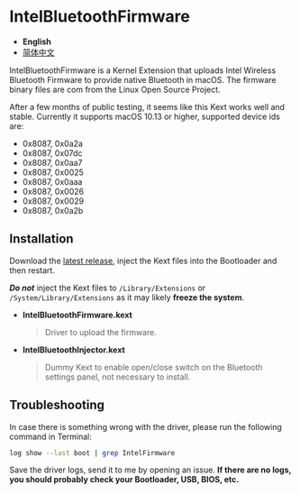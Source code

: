 # IntelBluetoothFirmware

- **English**
- [简体中文](/.github/README-zh_Hans.md)

IntelBluetoothFirmware is a Kernel Extension that uploads Intel Wireless Bluetooth Firmware to provide native Bluetooth in macOS.
The firmware binary files are com from the Linux Open Source Project.

After a few months of public testing, it seems like this Kext works well and stable.
Currently it supports macOS 10.13 or higher, supported device ids are:

- 0x8087, 0x0a2a
- 0x8087, 0x07dc
- 0x8087, 0x0aa7
- 0x8087, 0x0025
- 0x8087, 0x0aaa
- 0x8087, 0x0026
- 0x8087, 0x0029
- 0x8087, 0x0a2b

## Installation

Download the [latest release](https://github.com/zxystd/IntelBluetoothFirmware/releases/latest), inject the Kext files into the Bootloader and then restart.

***Do not*** inject the Kext files to `/Library/Extensions` or `/System/Library/Extensions` as it may likely **freeze the system**.

- **IntelBluetoothFirmware.kext**
  > Driver to upload the firmware.
- **IntelBluetoothInjector.kext**
  > Dummy Kext to enable open/close switch on the Bluetooth settings panel, not necessary to install.

## Troubleshooting

In case there is something wrong with the driver, please run the following command in Terminal:

```sh
log show --last boot | grep IntelFirmware
```

Save the driver logs, send it to me by opening an issue. **If there are no logs, you should probably check your Bootloader, USB, BIOS, etc.**
